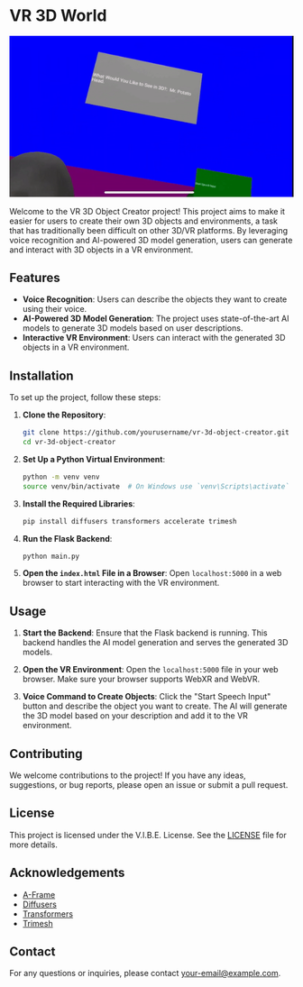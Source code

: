 # VR 3D World

![Demo](https://github.com/MustafaS1996/vr_ai_world/raw/main/vrdemo.gif)

Welcome to the VR 3D Object Creator project! This project aims to make it easier for users to create their own 3D objects and environments, a task that has traditionally been difficult on other 3D/VR platforms. By leveraging voice recognition and AI-powered 3D model generation, users can generate and interact with 3D objects in a VR environment.

## Features

- **Voice Recognition**: Users can describe the objects they want to create using their voice.
- **AI-Powered 3D Model Generation**: The project uses state-of-the-art AI models to generate 3D models based on user descriptions.
- **Interactive VR Environment**: Users can interact with the generated 3D objects in a VR environment.

## Installation

To set up the project, follow these steps:

1. **Clone the Repository**:
    ```sh
    git clone https://github.com/yourusername/vr-3d-object-creator.git
    cd vr-3d-object-creator
    ```

2. **Set Up a Python Virtual Environment**:
    ```sh
    python -m venv venv
    source venv/bin/activate  # On Windows use `venv\Scripts\activate`
    ```

3. **Install the Required Libraries**:
    ```sh
    pip install diffusers transformers accelerate trimesh
    ```

4. **Run the Flask Backend**:
    ```sh
    python main.py
    ```

5. **Open the `index.html` File in a Browser**:
    Open `localhost:5000` in a web browser to start interacting with the VR environment.

## Usage

1. **Start the Backend**:
    Ensure that the Flask backend is running. This backend handles the AI model generation and serves the generated 3D models.

2. **Open the VR Environment**:
    Open the `localhost:5000` file in your web browser. Make sure your browser supports WebXR and WebVR.

3. **Voice Command to Create Objects**:
    Click the "Start Speech Input" button and describe the object you want to create. The AI will generate the 3D model based on your description and add it to the VR environment.

## Contributing

We welcome contributions to the project! If you have any ideas, suggestions, or bug reports, please open an issue or submit a pull request.

## License

This project is licensed under the V.I.B.E. License. See the [LICENSE](LICENSE) file for more details.

## Acknowledgements

- [A-Frame](https://aframe.io/)
- [Diffusers](https://github.com/huggingface/diffusers)
- [Transformers](https://github.com/huggingface/transformers)
- [Trimesh](https://trimsh.org/)

## Contact

For any questions or inquiries, please contact [your-email@example.com](mailto:your-email@example.com).

